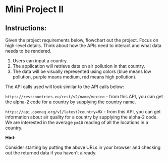 # Mini Project II

## Instructions:

Given the project requirements below, flowchart out the project. Focus on high-level details. Think about how the APIs need to interact and what data needs to be rendered.

1. Users can input a country.
2. The application will retrieve data on air pollution in that country.
3. The data will be visually represented using colors (blue means low pollution, purple means medium, red means high pollution).

The API calls used will look similar to the API calls below:

`https://restcountries.eu/rest/v2/name/mexico` - from this API, you can get the alpha-2 code for a country by supplying the country name.

`https://api.openaq.org/v1/latest?country=MX` - from this API, you can get information about air quality for a country by supplying the alpha-2 code. We are interested in the average `pm10` reading of all the locations in a country.  

**Hint:**

Consider starting by putting the above URLs in your browser and checking out the returned data if you haven't already.
